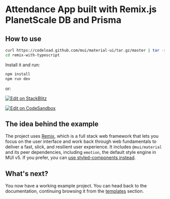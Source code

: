 # Attendance App built with Remix.js PlanetScale DB and Prisma

## How to use

<!-- #default-branch-switch -->

```sh
curl https://codeload.github.com/mui/material-ui/tar.gz/master | tar -xz --strip=2  material-ui-master/examples/remix-with-typescript
cd remix-with-typescript
```

Install it and run:

```sh
npm install
npm run dev
```

or:

<!-- #default-branch-switch -->

[![Edit on StackBlitz](https://developer.stackblitz.com/img/open_in_stackblitz.svg)](https://stackblitz.com/github/mui/material-ui/tree/master/examples/remix-with-typescript)

[![Edit on CodeSandbox](https://codesandbox.io/static/img/play-codesandbox.svg)](https://codesandbox.io/s/github/mui/material-ui/tree/master/examples/remix-with-typescript)

## The idea behind the example

The project uses [Remix](https://remix.run/), which is a full stack web framework that lets you focus on the user interface and work back through web fundamentals to deliver a fast, slick, and resilient user experience.
It includes `@mui/material` and its peer dependencies, including `emotion`, the default style engine in MUI v5.
If you prefer, you can [use styled-components instead](https://mui.com/guides/interoperability/#styled-components).

## What's next?

<!-- #default-branch-switch -->

You now have a working example project.
You can head back to the documentation, continuing browsing it from the [templates](https://mui.com/getting-started/templates/) section.
